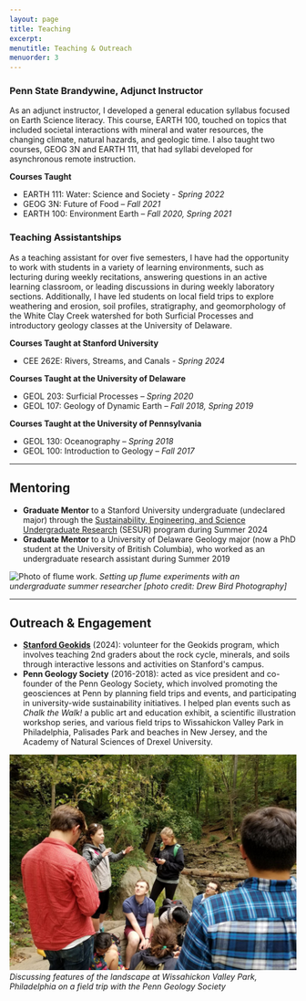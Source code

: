 ```yaml
---
layout: page
title: Teaching
excerpt: 
menutitle: Teaching & Outreach
menuorder: 3
---
```


### Penn State Brandywine, Adjunct Instructor
As an adjunct instructor, I developed a general education syllabus focused on Earth Science literacy. This course, EARTH 100, touched on topics that included societal interactions with mineral and water resources, the changing climate, natural hazards, and geologic time. I also taught two courses, GEOG 3N and EARTH 111, that had syllabi developed for asynchronous remote instruction.

**Courses Taught**
- EARTH 111: Water: Science and Society - *Spring 2022*
- GEOG 3N: Future of Food – *Fall 2021*
- EARTH 100: Environment Earth – *Fall 2020, Spring 2021*

### Teaching Assistantships
As a teaching assistant for over five semesters, I have had the opportunity to work with students in a variety of learning environments, such as lecturing during weekly recitations, answering questions in an active learning classroom, or leading discussions in during weekly laboratory sections. Additionally, I have led students on local field trips to explore weathering and erosion, soil profiles, stratigraphy, and geomorphology of the White Clay Creek watershed for both Surficial Processes and introductory geology classes at the University of Delaware.

**Courses Taught at Stanford University**
- CEE 262E: Rivers, Streams, and Canals - *Spring 2024*

**Courses Taught at the University of Delaware**
- GEOL 203: Surficial Processes – *Spring 2020*
- GEOL 107: Geology of Dynamic Earth – *Fall 2018, Spring 2019*

**Courses Taught at the University of Pennsylvania**
- GEOL 130: Oceanography – *Spring 2018*
- GEOL 100: Introduction to Geology – *Fall 2017*

-----------

## Mentoring

- **Graduate Mentor** to a Stanford University undergraduate (undeclared major) through the [Sustainability, Engineering, and Science Undergraduate Research](https://news.stanford.edu/stories/2024/08/meet-students-who-spent-their-summer-pursuing-sustainability-research) (SESUR) program during Summer 2024
- **Graduate Mentor** to a University of Delaware Geology major (now a PhD student at the University of British Columbia), who worked as an undergraduate research assistant during Summer 2019

![Photo of flume work.](/images/SESUR_pic.jpg)
*Setting up flume experiments with an undergraduate summer researcher [photo credit: Drew Bird Photography]*

------------

## Outreach & Engagement

- **[Stanford Geokids](https://sustainability.stanford.edu/admissions-education/k-12-outreach/geokids)** (2024): volunteer for the Geokids program, which involves teaching 2nd graders about the rock cycle, minerals, and soils through interactive lessons and activities on Stanford's campus.
- **Penn Geology Society** (2016-2018): acted as vice president and co-founder of the Penn Geology Society, which involved promoting the geosciences at Penn by planning field trips and events, and participating in university-wide sustainability initiatives. I helped plan events such as *Chalk the Walk!* a public art and education exhibit, a scientific illustration workshop series, and various field trips to Wissahickon Valley Park in Philadelphia, Palisades Park and beaches in New Jersey, and the Academy of Natural Sciences of Drexel University.

<!--- **Communications Director** (2017-2018) for the Penn Earth and Environmental Science Department Undergraduate Advisory Board, which consisted of planning and promoting educational, social, and career-related events to facilitate undergraduate interest and involvement with the department.-->
<!--- **Vice President & Co-Founder** (2016-2018) of the Penn Geology Society, which involved promoting the geosciences at Penn by planning field trips and events, and participating in university-wide sustainability initiatives. I helped plan events such as *Chalk the Walk!* a public art and education exhibit, a scientific illustration workshop series, and various field trips to Wissahickon Valley Park in Philadelphia, Palisades Park and beaches in New Jersey, and the Academy of Natural Sciences of Drexel University. -->

![Photo of a group of students.](/images/Wissahickon.jpg)
*Discussing features of the landscape at Wissahickon Valley Park, Philadelphia on a field trip with the Penn Geology Society* 
